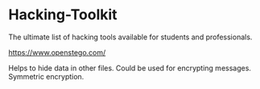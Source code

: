 # Hacking-Toolkit
The ultimate list of hacking tools available for students and professionals. 

https://www.openstego.com/

Helps to hide data in other files. Could be used for encrypting messages. Symmetric encryption. 
